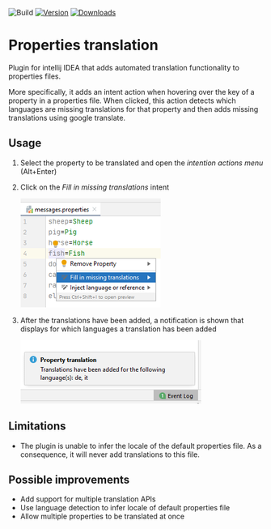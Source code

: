 ![Build](https://github.com/bwdvolde/idea-properties-util/workflows/Build/badge.svg)
[![Version](https://img.shields.io/jetbrains/plugin/v/PLUGIN_ID.svg)](https://plugins.jetbrains.com/plugin/15163-properties-translation)
[![Downloads](https://img.shields.io/jetbrains/plugin/d/PLUGIN_ID.svg)](https://plugins.jetbrains.com/plugin/15163-properties-translation)

# Properties translation

<!-- Plugin description -->
Plugin for intellij IDEA that adds automated translation functionality to properties files.

<!-- Plugin description end -->
More specifically, it adds an intent action when hovering over the key of a property in a properties file. When clicked, this action detects which languages are missing translations for that property and then adds missing translations using google translate. 


## Usage

1. Select the property to be translated and open the _intention actions menu_ (Alt+Enter)
2. Click on the _Fill in missing translations_ intent

    ![image](docs/img/usage_0.png)

3. After the translations have been added, a notification is shown that displays for which languages a translation has been added

    ![image](docs/img/usage_1.png)

## Limitations

* The plugin is unable to infer the locale of the default properties file. As a consequence, it will never add translations to this file.

## Possible improvements

* Add support for multiple translation APIs
* Use language detection to infer locale of default properties file
* Allow multiple properties to be translated at once
